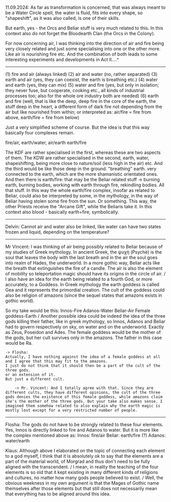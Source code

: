 

11.09.2024:
As far as transformation is concerned, that was always meant to be a Water Circle spell, the water is fluid, fits into every shape, so "shapeshift", as it was also called, is one of their skills. 

But earth, yes - the Orcs and Beliar stuff is very much related to this. In this context also do not forget the Bloodearth Clan (the Orcs in the Colony). 

For now concerning air, I was thinking into the direction of air and fire being very closely related and just some specialising into one or the other more. Like air is nourishing fire etc. And the combination of both leads to some interesting experiments and developments in Act II....^

---

(1) fire and air (always linked)
(2) air and water (no, rather separated)
(3) earth and air (yes, they can coexist, the earth is breathing etc.)
(4) water and earth (yes, they can mix) 
(5) water and fire (yes, but only in isolation; they never fuse, but cooperate, cooking etc., all kinds of industrial processes too; also for the whole ore industry both are needed)
(6) earth and fire (well, that is like the deep, deep fire in the core of the earth, the stuff deep in the heart, a different form of dark fire not depending from the air but like nourished from within; or interpreted as: air/fire = fire from above, earth/fire = fire from below)

Just a very simplified scheme of course. But the idea is that this way basically four complexes remain.

fire/air,
earth/water,
air/earth
earth/fire

The KDF are rather specialised in the first, whereas these are two aspects of them.
The KDW are rather specialised in the second, earth, water, shapeshifting, being more close to nature/soil (less high in the air) etc. 
And the third would be like those deep in the ground. "breathing" earth. very connected to the earth, which are the more shamanistic orientated ones. 
And then there is earth/fire: that may be the Beliar related stuff -> burning earth, burning bodies, working with earth through fire, rekindling bodies. All that stuff. In this way the whole earth/fire complex, insofar as related to Beliar, could also be interpreted by some, in the mythology, in the way of Beliar having stolen some fire from the sun. Or something. This way, the other Priests receive the "Arcane Gift", while the Beliaris take it.
In this context also blood - basically earth+fire, symbolically.

---

Delvin: Cannot air and water also be linked, like water can have two states frozen and liquid, depending on the temperature?

---

Mr Vincent: I was thinking of air being possibly related to Beliar because of my studies of Greek mythology. In ancient Greek, the ψυχή (Psychè) is the soul that leaves the body with the last breath and in the air the soul goes into realm of Hades, the underworld. In a more gothic way, Beliar acts like the breath that extinguishes the fire of a candle. The air is also the element of mobility so teleportation magic should have its origins in the circle of air.
/
I also have an idea for the earth being related to a fourth God, or more accurately, to a Goddess. In Greek mythology the earth goddess is called Gea and it represents the primordial creation. The cult of the goddess could also be religion of amazons (since the sequel states that amazons exists in gothic world). 

So my take would be this: 
Innos-Fire 
Adanos-Water
Beliar-Air
Female goddess-Earth
/
Another possible idea could be indeed the idea of the three gods killing their father, like in greek mythology, so Innos, Adanos and Beliar had to govern respectively on sky, on water and on the underworld. Exactly as Zeus, Poseidon and Ades. The female goddess would be the mother of the gods, but her cult survives only in the amazons.
The father in this case would be Ra.

    -> Flosha:
    Actually, I have nothing against the idea of a female goddess at all and I agree that this may fit to the amazons.
    I just do not think that it should then be a part of the cult of the three gods.
    or an extension of it.
    But just a different cult.

        -> Mr. Vincent: And I totally agree with that. Since they are different cults, they have different opinions, the cult of the three gods denies the existence of this female goddess, while amazons claim she's the mother of the three gods. But your take also makes sense. I imagined them somehow related to also explain why the earth magic is mostly lost except for a very restricted number of people.

---

Flosha: The gods do not have to be strongly related to these four elements. Yes, Innos is directly linked to fire and Adanos to water. But it is more like the complex mentioned above as:
Innos: fire/air
Beliar: earth/fire (?)
Adanos: water/earth 

Klaus: Although above I elaborated on the topic of connecting each element to a god myself, I think that it is absolutely ok to say that the elements are a part of the material world, of Morgrad and thus don't need to be fully aligned with the transcendent. /
I mean, in reality the teaching of the four elements is so old that it kept existing in many different kinds of religions and cultures, no matter how many gods people believed to exist. /
Well, the obvious weekness in my own argument is that the Mages of Gothic name themselves after those elements but that still does not necessarily mean that everything has to be aligned around this idea.


